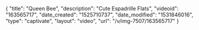 {
    "title": "Queen Bee",
    "description": "Cute  Espadrille Flats",
    "videoid": "163565717",
    "date_created": "1525710737",
    "date_modified": "1531846016",
    "type": "captivate",
    "layout": "video",
    "url": "\/v\/img-7507\/163565717"
}